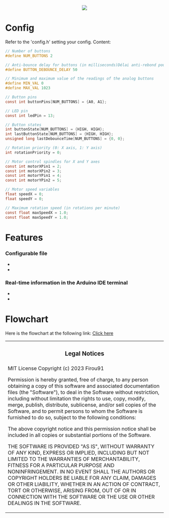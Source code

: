 <div align='center'><img src='https://media.discordapp.net/attachments/1083813324422135859/1108096402019602463/IMG_0424_2.jpg?width=605&height=605'/></div>

# Config

Refer to the 'config.h' setting your config.
Content:
```h
// Number of buttons
#define NUM_BUTTONS 2

// Anti-bounce delay for buttons (in milliseconds)Délai anti-rebond pour les boutons (en millisecondes)
#define BUTTON_DEBOUNCE_DELAY 50

// Minimum and maximum value of the readings of the analog buttons
#define MIN_VAL 0
#define MAX_VAL 1023

// Button pins
const int buttonPins[NUM_BUTTONS] = {A0, A1};

// LED pin
const int ledPin = 13;

// Button states
int buttonState[NUM_BUTTONS] = {HIGH, HIGH};
int lastButtonState[NUM_BUTTONS] = {HIGH, HIGH};
unsigned long lastDebounceTime[NUM_BUTTONS] = {0, 0};

// Rotation priority (0: X axis, 1: Y axis)
int rotationPriority = 0;

// Motor control spindles for X and Y axes
const int motorXPin1 = 2;
const int motorXPin2 = 3;
const int motorYPin1 = 4;
const int motorYPin2 = 5;

// Motor speed variables
float speedX = 0;
float speedY = 0;

// Maximum rotation speed (in rotations per minute)
const float maxSpeedX = 1.0;
const float maxSpeedY = 1.0;
```

# Features

### Configurable file

- 
- 

### Real-time information in the Arduino IDE terminal

- 
- 

# Flowchart

Here is the flowchart at the following link: [Click here](https://lucid.app/lucidchart/89dfd381-6f20-4bba-bf32-a55033619b30/edit?viewport_loc=-11%2C-11%2C2219%2C1065%2C0_0&invitationId=inv_87d8bdc8-cb0e-48af-9632-bbdfbf632f1d)

<table><tr><td><h3 align='center'>Legal Notices</h2></tr></td>
<tr><td>
MIT License
Copyright (c) 2023 Firou91

Permission is hereby granted, free of charge, to any person obtaining a copy
of this software and associated documentation files (the "Software"), to deal
in the Software without restriction, including without limitation the rights
to use, copy, modify, merge, publish, distribute, sublicense, and/or sell
copies of the Software, and to permit persons to whom the Software is
furnished to do so, subject to the following conditions:

The above copyright notice and this permission notice shall be included in all
copies or substantial portions of the Software.

THE SOFTWARE IS PROVIDED "AS IS", WITHOUT WARRANTY OF ANY KIND, EXPRESS OR
IMPLIED, INCLUDING BUT NOT LIMITED TO THE WARRANTIES OF MERCHANTABILITY,
FITNESS FOR A PARTICULAR PURPOSE AND NONINFRINGEMENT. IN NO EVENT SHALL THE
AUTHORS OR COPYRIGHT HOLDERS BE LIABLE FOR ANY CLAIM, DAMAGES OR OTHER
LIABILITY, WHETHER IN AN ACTION OF CONTRACT, TORT OR OTHERWISE, ARISING FROM,
OUT OF OR IN CONNECTION WITH THE SOFTWARE OR THE USE OR OTHER DEALINGS IN THE
SOFTWARE.
</td></tr></table>
